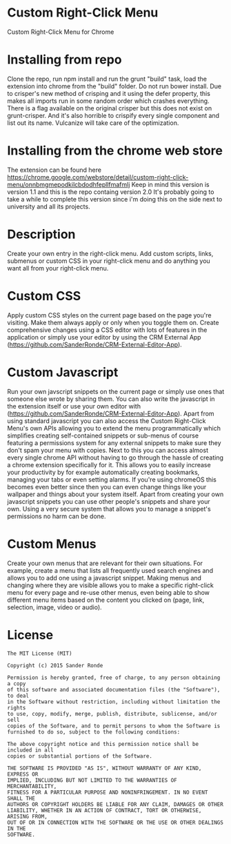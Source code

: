 # Custom Right-Click Menu
Custom Right-Click Menu for Chrome

# Installing from repo
Clone the repo, run npm install and run the grunt "build" task, load the extension into chrome from the "build" folder. Do not run bower install. Due to crisper's new method of crisping and it using the defer property, this makes all imports run in some random order which crashes everything. There is a flag available on the original crisper but this does not exist on grunt-crisper. And it's also horrible to crispify every single component and list out its name. Vulcanize will take care of the optimization.

# Installing from the chrome web store
The extension can be found here https://chrome.google.com/webstore/detail/custom-right-click-menu/onnbmgmepodkilcbdodhfepllfmafmlj
Keep in mind this version is version 1.1 and this is the repo containg version 2.0
It's probably going to take a while to complete this version since i'm doing this on the side next to university and all its projects.

# Description
Create your own entry in the right-click menu. Add custom scripts, links, submenus or custom CSS in your right-click menu and
do anything you want all from your right-click menu. 

# Custom CSS
Apply custom CSS styles on the current page based on the page you're visiting. Make them always apply or only when you toggle them on.
Create comprehensive changes using a CSS editor with lots of features in the application or simply use your editor by using the 
CRM External App (https://github.com/SanderRonde/CRM-External-Editor-App).

# Custom Javascript
Run your own javscript snippets on the current page or simply use ones that someone else wrote by sharing them. You can also write 
the javascript in the extension itself or use your own editor with (https://github.com/SanderRonde/CRM-External-Editor-App).
Apart from using standard javascript you can also access the Custom Right-Click Menu's own APIs allowing you to extend the menu
programmatically which simplifies creating self-contained snippets or sub-menus of course featuring a permissions system for any
external snippets to make sure they don't spam your menu with copies. Next to this you can access almost every single chrome API
without having to go through the hassle of creating a chrome extension specifically for it. This allows you to easily increase your
productivity by for example automatically creating bookmarks, managing your tabs or even setting alarms. If you're using chromeOS 
this becomes even better since then you can even change things like your wallpaper and things about your system itself.
Apart from creating your own javascript snippets you can use other people's snippets and share your own. Using a very secure system
that allows you to manage a snippet's permissions no harm can be done. 

# Custom Menus
Create your own menus that are relevant for their own situations. For example, create a menu that lists all frequently used search
engines and allows you to add one using a javascript snippet. Making menus and changing where they are visible allows you to make
a specific right-click menu for every page and re-use other menus, even being able to show different menu items based on the content
you clicked on (page, link, selection, image, video or audio).

# License
```
The MIT License (MIT)

Copyright (c) 2015 Sander Ronde

Permission is hereby granted, free of charge, to any person obtaining a copy
of this software and associated documentation files (the "Software"), to deal
in the Software without restriction, including without limitation the rights
to use, copy, modify, merge, publish, distribute, sublicense, and/or sell
copies of the Software, and to permit persons to whom the Software is
furnished to do so, subject to the following conditions:

The above copyright notice and this permission notice shall be included in all
copies or substantial portions of the Software.

THE SOFTWARE IS PROVIDED "AS IS", WITHOUT WARRANTY OF ANY KIND, EXPRESS OR
IMPLIED, INCLUDING BUT NOT LIMITED TO THE WARRANTIES OF MERCHANTABILITY,
FITNESS FOR A PARTICULAR PURPOSE AND NONINFRINGEMENT. IN NO EVENT SHALL THE
AUTHORS OR COPYRIGHT HOLDERS BE LIABLE FOR ANY CLAIM, DAMAGES OR OTHER
LIABILITY, WHETHER IN AN ACTION OF CONTRACT, TORT OR OTHERWISE, ARISING FROM,
OUT OF OR IN CONNECTION WITH THE SOFTWARE OR THE USE OR OTHER DEALINGS IN THE
SOFTWARE.
```
